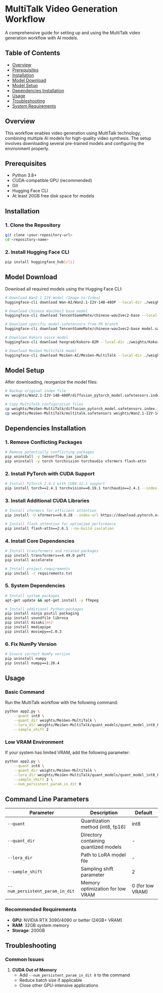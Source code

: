 # MultiTalk Video Generation Workflow

A comprehensive guide for setting up and using the MultiTalk video generation workflow with AI models.

## Table of Contents

- [Overview](#overview)
- [Prerequisites](#prerequisites)
- [Installation](#installation)
- [Model Download](#model-download)
- [Model Setup](#model-setup)
- [Dependencies Installation](#dependencies-installation)
- [Usage](#usage)
- [Troubleshooting](#troubleshooting)
- [System Requirements](#system-requirements)

## Overview

This workflow enables video generation using MultiTalk technology, combining multiple AI models for high-quality video synthesis. The setup involves downloading several pre-trained models and configuring the environment properly.

## Prerequisites

- Python 3.8+
- CUDA-compatible GPU (recommended)
- Git
- Hugging Face CLI
- At least 20GB free disk space for models

## Installation

### 1. Clone the Repository

```bash
git clone <your-repository-url>
cd <repository-name>
```

### 2. Install Hugging Face CLI

```bash
pip install huggingface_hub[cli]
```

## Model Download

Download all required models using the Hugging Face CLI:

```bash
# Download Wan2.1 I2V model (Image-to-Video)
huggingface-cli download Wan-AI/Wan2.1-I2V-14B-480P --local-dir ./weights/Wan2.1-I2V-14B-480P

# Download Chinese Wav2Vec2 base model
huggingface-cli download TencentGameMate/chinese-wav2vec2-base --local-dir ./weights/chinese-wav2vec2-base

# Download specific model.safetensors from PR branch
huggingface-cli download TencentGameMate/chinese-wav2vec2-base model.safetensors --revision refs/pr/1 --local-dir ./weights/chinese-wav2vec2-base

# Download Kokoro voice model
huggingface-cli download hexgrad/Kokoro-82M --local-dir ./weights/Kokoro-82M

# Download MeiGen MultiTalk model
huggingface-cli download MeiGen-AI/MeiGen-MultiTalk --local-dir ./weights/MeiGen-MultiTalk
```

## Model Setup

After downloading, reorganize the model files:

```bash
# Backup original index file
mv weights/Wan2.1-I2V-14B-480P/diffusion_pytorch_model.safetensors.index.json weights/Wan2.1-I2V-14B-480P/diffusion_pytorch_model.safetensors.index.json_old

# Copy MultiTalk configuration files
cp weights/MeiGen-MultiTalk/diffusion_pytorch_model.safetensors.index.json weights/Wan2.1-I2V-14B-480P/
cp weights/MeiGen-MultiTalk/multitalk.safetensors weights/Wan2.1-I2V-14B-480P/
```

## Dependencies Installation

### 1. Remove Conflicting Packages

```bash
# Remove potentially conflicting packages
pip uninstall -y tensorflow jax jaxlib
pip uninstall -y torch torchvision torchaudio xformers flash-attn
```

### 2. Install PyTorch with CUDA Support

```bash
# Install PyTorch 2.4.1 with CUDA 12.1 support
pip install torch==2.4.1 torchvision==0.19.1 torchaudio==2.4.1 --index-url https://download.pytorch.org/whl/cu121
```

### 3. Install Additional CUDA Libraries

```bash
# Install xformers for efficient attention
pip install -U xformers==0.0.28 --index-url https://download.pytorch.org/whl/cu121

# Install flash attention for optimized performance
pip install flash-attn==2.6.1 --no-build-isolation
```

### 4. Install Core Dependencies

```bash
# Install transformers and related packages
pip install transformers==4.49.0 peft
pip install accelerate

# Install project requirements
pip install -r requirements.txt
```

### 5. System Dependencies

```bash
# Install system packages
apt-get update && apt-get install -y ffmpeg

# Install additional Python packages
pip install ninja psutil packaging
pip install soundfile librosa
pip install misaki[en]
pip install mediapipe
pip install moviepy==1.0.3
```

### 6. Fix NumPy Version

```bash
# Ensure correct NumPy version
pip uninstall numpy
pip install numpy==1.26.4
```

## Usage

### Basic Command

Run the MultiTalk workflow with the following command:

```bash
python app2.py \
    --quant int8 \
    --quant_dir weights/MeiGen-MultiTalk \
    --lora_dir weights/MeiGen-MultiTalk/quant_models/quant_model_int8_FusionX.safetensors \
    --sample_shift 2
```

### Low VRAM Environment

If your system has limited VRAM, add the following parameter:

```bash
python app2.py \
    --quant int8 \
    --quant_dir weights/MeiGen-MultiTalk \
    --lora_dir weights/MeiGen-MultiTalk/quant_models/quant_model_int8_FusionX.safetensors \
    --sample_shift 2 \
    --num_persistent_param_in_dit 0
```

## Command Line Parameters

| Parameter | Description | Default |
|-----------|-------------|---------|
| `--quant` | Quantization method (int8, fp16) | int8 |
| `--quant_dir` | Directory containing quantized models | - |
| `--lora_dir` | Path to LoRA model file | - |
| `--sample_shift` | Sampling shift parameter | 2 |
| `--num_persistent_param_in_dit` | Memory optimization for low VRAM | 0 (for low VRAM) |


### Recommended Requirements
- **GPU**: NVIDIA RTX 3090/4090 or better (24GB+ VRAM)
- **RAM**: 32GB system memory
- **Storage**: 200GB

## Troubleshooting

### Common Issues

1. **CUDA Out of Memory**
   - Add `--num_persistent_param_in_dit 0` to the command
   - Reduce batch size if applicable
   - Close other GPU-intensive applications
